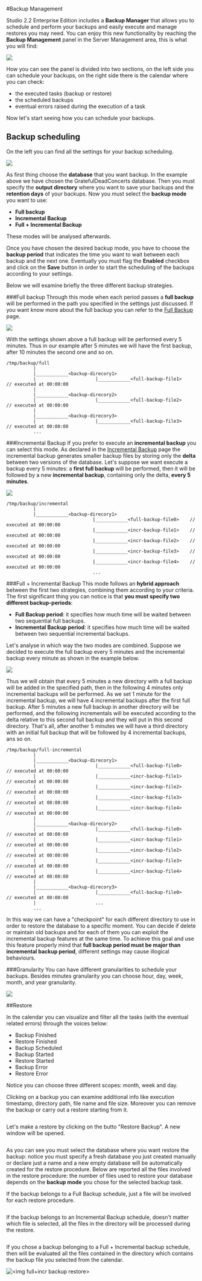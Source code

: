 #Backup Management

Studio 2.2 Enterprise Edition includes a **Backup Manager** that allows you to schedule and perform your backups and easily execute and manage restores you may need.
You can enjoy this new functionality by reaching the **Backup Management** panel in the Server Management area, this is what you will find:

![](images/studio-backup-00-fresh-scheduler.png)

How you can see the panel is divided into two sections, on the left side you can schedule your backups, on the right side there is the calendar where you can check:
- the executed tasks (backup or restore)
- the scheduled backups
- eventual errors raised during the execution of a task

Now let's start seeing how you can schedule your backups.

## Backup scheduling

On the left you can find all the settings for your backup scheduling.

![](images/studio-backup-01-backup-scheduler-right-panel.png)

As first thing choose the **database** that you want backup. In the example above we have chosen the GratefulDeadConcerts database.
Then you must specify the **output directory** where you want to save your backups and the **retention days** of your backups.
Now you must select the **backup mode** you want to use:
- **Full backup**
- **Incremental Backup**
- **Full + Incremental Backup**

These modes will be analysed afterwards.

Once you have chosen the desired backup mode, you have to choose the **backup period** that indicates the time you want to wait between each backup and the next one.
Eventually you must flag the **Enabled** checkbox and click on the **Save** button in order to start the scheduling of the backups according to your settings.

Below we will examine briefly the three different backup strategies.

###Full backup
Through this mode when each period passes a **full backup** will be performed in the path you specified in the settings just discussed.
If you want know more about the full backup you can refer to the [Full Backup](Backup-and-Restore.md) page.

![](images/studio-backup-02-full-backup-scheduling.png)

With the settings shown above a full backup will be performed every 5 minutes. Thus in our example after 5 minutes we will have the first backup, after 10 minutes the second one and so on.

```
/tmp/backup/full
          |
          |____________<backup-direcory1>                         
          |                      |____________<full-backup-file1>    // executed at 00:00:00
          |
          |____________<backup-direcory2>                         
          |                      |____________<full-backup-file2>    // executed at 00:00:00
          |
          |____________<backup-direcory3>                        
          |                      |____________<full-backup-file3>    // executed at 00:00:00
          ...
```


###Incremental Backup
If you prefer to execute an **incremental backup** you can select this mode.
As declared in the [Incremental Backup](Incremental-Backup-And-Restore.md) page the incremental backup generates smaller backup files by storing only the **delta** between two versions of the database.
Let's suppose we want execute a backup every 5 minutes: a **first full backup** will be performed, then it will be followed by a new **incremental backup**, containing  only the delta, **every 5 minutes**.

![](images/studio-backup-03-incremental-backup-scheduling.png)

```
/tmp/backup/incremental
          |
          |____________<backup-direcory1>                         
                                |____________<full-backup-file0>    // executed at 00:00:00
                                |____________<incr-backup-file1>    // executed at 00:00:00
                                |____________<incr-backup-file2>    // executed at 00:00:00
                                |____________<incr-backup-file3>    // executed at 00:00:00
                                |____________<incr-backup-file4>    // executed at 00:00:00
                                ...

```


###Full + Incremental Backup
This mode follows an **hybrid approach** between the first two strategies, combining them according to your criteria. The first significant thing you can notice is that **you must specify two different backup-periods**:
- **Full Backup period**: it specifies how much time will be waited between two sequential full backups.
- **Incremental Backup period**: it specifies how much time will be waited between two sequential incremental backups.

Let's analyse in which way the two modes are combined. Suppose we decided to execute the full backup every 5 minutes and the incremental backup every minute as shown in the example below.

![](images/studio-backup-04-full-incr-backup-scheduling.png)

Thus we will obtain that every 5 minutes a new directory with a full backup will be added in the specified path, then in the following 4 minutes only incremental backups will be performed. As we set 1 minute for the incremental backup, we will have 4 incremental backups after the first full backup.
After 5 minutes a new full backup in another directory will be performed, and the following incrementals will be executed according to the delta relative to this second full backup and they will put in this second directory.
That's all, after another 5 minutes we will have a third directory with an initial full backup that will be followed by 4 incremental backups, ans so on.

```
/tmp/backup/full-incremental
          |
          |____________<backup-direcory1>                         
          |                      |____________<full-backup-file0>    // executed at 00:00:00
          |                      |____________<incr-backup-file1>    // executed at 00:00:00
          |                      |____________<incr-backup-file2>    // executed at 00:00:00
          |                      |____________<incr-backup-file3>    // executed at 00:00:00
          |                      |____________<incr-backup-file4>    // executed at 00:00:00
          |
          |____________<backup-direcory2>                         
          |                      |____________<full-backup-file0>    // executed at 00:00:00
          |                      |____________<incr-backup-file1>    // executed at 00:00:00
          |                      |____________<incr-backup-file2>    // executed at 00:00:00
          |                      |____________<incr-backup-file3>    // executed at 00:00:00
          |                      |____________<incr-backup-file4>    // executed at 00:00:00
          |
          |____________<backup-direcory3>                         
          |                      |____________<full-backup-file0>    // executed at 00:00:00
          |                      ...
          ...
```

In this way we can have a "checkpoint" for each different directory to use in order to restore the database to a specific moment. You can decide if delete or maintain old backups and for each of them you can exploit the incremental backup features at the same time. To achieve this goal and use this feature properly mind that **full backup period must be major than incremental backup period**, different settings may cause illogical behaviours.

###Granularity
You can have different granularities to schedule your backups. Besides minutes granularity you can choose hour, day, week, month, and year granularity.

![](images/studio-backup-05-granularity.png)

##Restore

In the calendar you can visualize and filter all the tasks (with the eventual related errors) through the voices below:
- Backup Finished
- Restore Finished
- Backup Scheduled
- Backup Started
- Restore Started
- Backup Error
- Restore Error

Notice you can choose three different scopes: month, week and day.

Clicking on a backup you can examine additional info like execution timestamp, directory path, file name and file size.
Moreover you can remove the backup or carry out a restore starting from it.

![<img backup-info>](<img backup-info>) 

Let's make a restore by clicking on the butto "Restore Backup". A new window will be opened.

![<img restore-db>](<img restore-db>) 

As you can see you must select the database where you want restore the backup: notice you must specify a fresh database you just created manually or declare just a name and a new empty database will be automatically created for the restore procedure.
Below are reported all the files involved in the restore procedure: the number of files used to restore your database depends on the **backup mode** you chose for the selected backup task.

If the backup belongs to a Full Backup schedule, just a file will be involved for each restore procedure.

![<img full-backup restore>](<img full-backup restore>)

If the backup belongs to an Incremental Backup schedule, doesn't matter which file is selected, all the files in the directory will be processed during the restore.

![<img incremental-backup restore>](<img incremental-backup restore>) 

If you chose a backup belonging to a Full + Incremental backup schedule, then will be evaluated all the files contained in the directory which contains the backup file you selected from the calendar.

![<img full+incr backup restore>](<img full+incr backup restore>)
